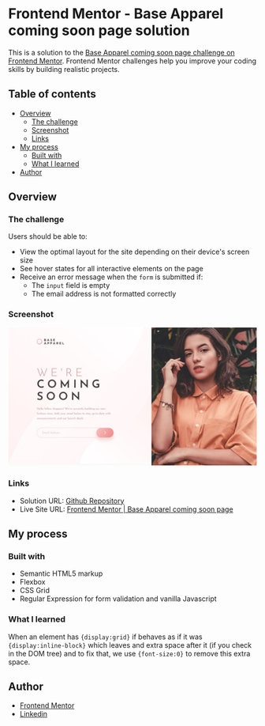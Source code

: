 # Frontend Mentor - Base Apparel coming soon page solution

This is a solution to the [Base Apparel coming soon page challenge on Frontend Mentor](https://www.frontendmentor.io/challenges/base-apparel-coming-soon-page-5d46b47f8db8a7063f9331a0). Frontend Mentor challenges help you improve your coding skills by building realistic projects.

## Table of contents

- [Overview](#overview)
  - [The challenge](#the-challenge)
  - [Screenshot](#screenshot)
  - [Links](#links)
- [My process](#my-process)
  - [Built with](#built-with)
  - [What I learned](#what-i-learned)
- [Author](#author)

## Overview

### The challenge

Users should be able to:

- View the optimal layout for the site depending on their device's screen size
- See hover states for all interactive elements on the page
- Receive an error message when the `form` is submitted if:
  - The `input` field is empty
  - The email address is not formatted correctly

### Screenshot

![](./design/desktop-design.jpg)

### Links

- Solution URL: [Github Repository](https://github.com/simokitkat/Product-preview-card-component)
- Live Site URL: [Frontend Mentor | Base Apparel coming soon page](https://your-live-site-url.com)

## My process

### Built with

- Semantic HTML5 markup
- Flexbox
- CSS Grid
- Regular Expression for form validation and vanilla Javascript

### What I learned

When an element has `{display:grid}` if behaves as if it was `{display:inline-block}` which leaves and extra space after it (if you check in the DOM tree) and to fix that, we use `{font-size:0}` to remove this extra space.

## Author

- [Frontend Mentor](https://www.frontendmentor.io/profile/simokitkat)
- [Linkedin](https://www.linkedin.com/in/islamsoliman92)
